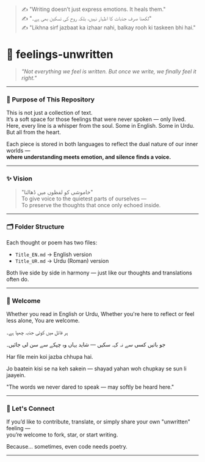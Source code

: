 > ✍️ "Writing doesn’t just express emotions. It heals them."  
> ✍️ "لکھنا صرف جذبات کا اظہار نہیں، بلکہ روح کی تسکین بھی ہے۔"  
> ✍️ "Likhna sirf jazbaat ka izhaar nahi, balkay rooh ki taskeen bhi hai."

# 🌿 feelings-unwritten

> _"Not everything we feel is written. But once we write, we finally feel it right."_  

---

### 🎯 Purpose of This Repository

This is not just a collection of text.  
It’s a soft space for those feelings that were never spoken — only lived.  
Here, every line is a whisper from the soul. Some in English. Some in Urdu.  
But all from the heart.

Each piece is stored in both languages to reflect the dual nature of our inner worlds —  
**where understanding meets emotion, and silence finds a voice.**

---

### ✨ Vision

> "خاموشی کو لفظوں میں ڈھالنا"  
To give voice to the quietest parts of ourselves —  
To preserve the thoughts that once only echoed inside.

---

### 🗂️ Folder Structure

Each thought or poem has two files:
- `Title_EN.md` → English version  
- `Title_UR.md` → Urdu (Roman) version  

Both live side by side in harmony — just like our thoughts and translations often do.

---

### 💛 Welcome

Whether you read in English or Urdu,
Whether you're here to reflect or feel less alone,
You are welcome.

ہر فائل میں کوئی جذبہ چھپا ہے۔

جو باتیں کسی سے نہ کہہ سکیں — شاید یہاں وہ چپکے سے سن لی جائیں۔

Har file mein koi jazba chhupa hai.

Jo baatein kisi se na keh sakein — shayad yahan woh chupkay se sun li jaayein.

"The words we never dared to speak — may softly be heard here."

---

### 🙌 Let's Connect

If you’d like to contribute, translate, or simply share your own "unwritten" feeling —  
you’re welcome to fork, star, or start writing.

Because… sometimes, even code needs poetry.

---

